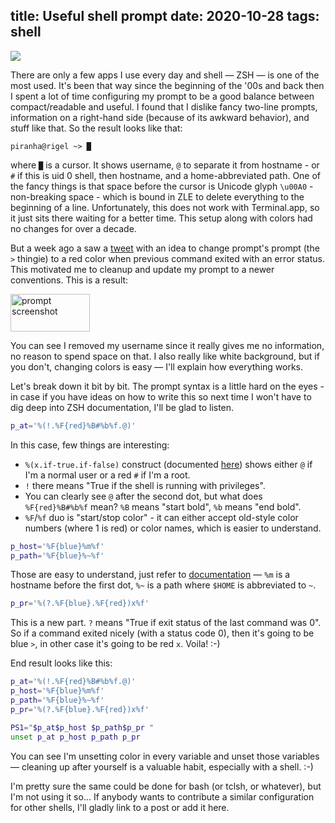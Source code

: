 title: Useful shell prompt
date: 2020-10-28
tags: shell
----

![](/media/console-screen.jpg)

There are only a few apps I use every day and shell — ZSH — is one of the most used. It's been that way since the beginning of the '00s and back then I spent a lot of time configuring my prompt to be a good balance between compact/readable and useful. I found that I dislike fancy two-line prompts, information on a right-hand side (because of its awkward behavior), and stuff like that. So the result looks like that:

```shell
piranha@rigel ~> █
```

where `█` is a cursor. It shows username, `@` to separate it from hostname - or <span class="red">`#`</span> if this is uid 0 shell, then hostname, and a home-abbreviated path. One of the fancy things is that space before the cursor is Unicode glyph `\u00A0` - non-breaking space - which is bound in ZLE to delete everything to the beginning of a line. Unfortunately, this does not work with Terminal.app, so it just sits there waiting for a better time. This setup along with colors had no changes for over a decade.

But a week ago a saw a [tweet](https://twitter.com/thingskatedid/status/1316081732467081217) with an idea to change prompt's prompt (the `>` thingie) to a red color when previous command exited with an error status. This motivated me to cleanup and update my prompt to a newer conventions. This is a result:

<p><img alt="prompt screenshot" src="/media/prompt.jpg" height="60px" width="127px"></p>

You can see I removed my username since it really gives me no information, no reason to spend space on that. I also really like white background, but if you don't, changing colors is easy — I'll explain how everything works.

Let's break down it bit by bit. The prompt syntax is a little hard on the eyes - in case if you have ideas on how to write this so next time I won't have to dig deep into ZSH documentation, I'll be glad to listen.

```sh
p_at='%(!.%F{red}%B#%b%f.@)'
```

In this case, few things are interesting:

- `%(x.if-true.if-false)` construct (documented [here][1]) shows either `@` if I'm a normal user or a red <span class="red">`#`</span> if I'm a root.
- `!` there means "True if the shell is running with privileges". 
- You can clearly see `@` after the second dot, but what does `%F{red}%B#%b%f` mean? `%B` means "start bold", `%b` means "end bold". 
- `%F`/`%f` duo is "start/stop color" - it can either accept old-style color numbers (where 1 is red) or color names, which is easier to understand.

```sh
p_host='%F{blue}%m%f'
p_path='%F{blue}%~%f'
```

Those are easy to understand, just refer to [documentation][2] — `%m` is a hostname before the first dot, `%~` is a path where `$HOME` is abbreviated to `~`.

```sh
p_pr='%(?.%F{blue}.%F{red})x%f'
```

This is a new part. `?` means "True if exit status of the last command was 0". So if a command exited nicely (with a status code 0), then it's going to be blue <span class="blue">`>`</span>, in other case it's going to be red <span class="red">`x`</span>. Voila! :-)

End result looks like this:

```sh
p_at='%(!.%F{red}%B#%b%f.@)'
p_host='%F{blue}%m%f'
p_path='%F{blue}%~%f'
p_pr='%(?.%F{blue}.%F{red})x%f'

PS1="$p_at$p_host $p_path$p_pr "
unset p_at p_host p_path p_pr
```

You can see I'm unsetting color in every variable and unset those variables — cleaning up after yourself is a valuable habit, especially with a shell. :-) 

I'm pretty sure the same could be done for bash (or tclsh, or whatever), but I'm not using it so... If anybody wants to contribute a similar configuration for other shells, I'll gladly link to a post or add it here.

[1]: http://zsh.sourceforge.net/Doc/Release/Prompt-Expansion.html#Conditional-Substrings-in-Prompts
[2]: http://zsh.sourceforge.net/Doc/Release/Prompt-Expansion.html
